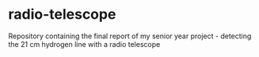 # radio-telescope
Repository containing the final report of my senior year project - detecting the 21 cm hydrogen line with a radio telescope
